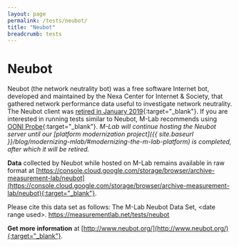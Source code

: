 ```yaml
---
layout: page
permalink: /tests/neubot/
title: "Neubot"
breadcrumb: tests
---
```


# Neubot

Neubot (the network neutrality bot) was a free software Internet bot, developed and maintained by the Nexa Center for Internet & Society, that gathered network performance data useful to investigate network neutrality. The Neubot client was [retired in January 2019](http://www.neubot.org/2019/01/retiring-neubot-client.html){:target="_blank"}. If you are interested in running tests similar to Neubot, M-Lab recommends using [OONI Probe](https://ooni.torproject.org/install/){:target="_blank"}. _M-Lab will continue hosting the Neubot server until our [platform modernization project]({{ site.baseurl }}/blog/modernizing-mlab/#modernizing-the-m-lab-platform) is completed, after which it will be retired._

**Data** collected by Neubot while hosted on M-Lab remains available in raw format at [https://console.cloud.google.com/storage/browser/archive-measurement-lab/neubot](https://console.cloud.google.com/storage/browser/archive-measurement-lab/neubot){:target="_blank"}.

Please cite this data set as follows: The M-Lab Neubot Data Set, &lt;date range used&gt;. https://measurementlab.net/tests/neubot

**Get more information** at [http://www.neubot.org/](http://www.neubot.org/){:target="_blank"}.